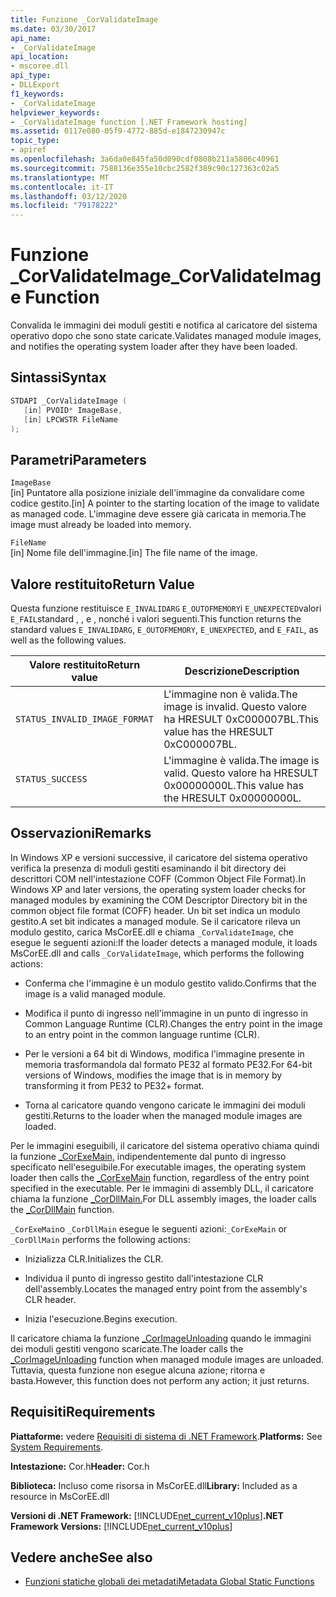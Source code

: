 ```yaml
---
title: Funzione _CorValidateImage
ms.date: 03/30/2017
api_name:
- _CorValidateImage
api_location:
- mscoree.dll
api_type:
- DLLExport
f1_keywords:
- _CorValidateImage
helpviewer_keywords:
- _CorValidateImage function [.NET Framework hosting]
ms.assetid: 0117e080-05f9-4772-885d-e1847230947c
topic_type:
- apiref
ms.openlocfilehash: 3a6da0e845fa50d090cdf0808b211a5806c40961
ms.sourcegitcommit: 7588136e355e10cbc2582f389c90c127363c02a5
ms.translationtype: MT
ms.contentlocale: it-IT
ms.lasthandoff: 03/12/2020
ms.locfileid: "79178222"
---
```

# <a name="_corvalidateimage-function"></a><span data-ttu-id="213e4-102">Funzione _CorValidateImage</span><span class="sxs-lookup"><span data-stu-id="213e4-102">_CorValidateImage Function</span></span>
<span data-ttu-id="213e4-103">Convalida le immagini dei moduli gestiti e notifica al caricatore del sistema operativo dopo che sono state caricate.</span><span class="sxs-lookup"><span data-stu-id="213e4-103">Validates managed module images, and notifies the operating system loader after they have been loaded.</span></span>  
  
## <a name="syntax"></a><span data-ttu-id="213e4-104">Sintassi</span><span class="sxs-lookup"><span data-stu-id="213e4-104">Syntax</span></span>  
  
```cpp  
STDAPI _CorValidateImage (
   [in] PVOID* ImageBase,  
   [in] LPCWSTR FileName  
);  
```  
  
## <a name="parameters"></a><span data-ttu-id="213e4-105">Parametri</span><span class="sxs-lookup"><span data-stu-id="213e4-105">Parameters</span></span>  
 `ImageBase`  
 <span data-ttu-id="213e4-106">[in] Puntatore alla posizione iniziale dell'immagine da convalidare come codice gestito.</span><span class="sxs-lookup"><span data-stu-id="213e4-106">[in] A pointer to the starting location of the image to validate as managed code.</span></span> <span data-ttu-id="213e4-107">L'immagine deve essere già caricata in memoria.</span><span class="sxs-lookup"><span data-stu-id="213e4-107">The image must already be loaded into memory.</span></span>  
  
 `FileName`  
 <span data-ttu-id="213e4-108">[in] Nome file dell'immagine.</span><span class="sxs-lookup"><span data-stu-id="213e4-108">[in] The file name of the image.</span></span>  
  
## <a name="return-value"></a><span data-ttu-id="213e4-109">Valore restituito</span><span class="sxs-lookup"><span data-stu-id="213e4-109">Return Value</span></span>  
 <span data-ttu-id="213e4-110">Questa funzione restituisce `E_INVALIDARG` `E_OUTOFMEMORY`i `E_UNEXPECTED`valori `E_FAIL`standard , , e , nonché i valori seguenti.</span><span class="sxs-lookup"><span data-stu-id="213e4-110">This function returns the standard values `E_INVALIDARG`, `E_OUTOFMEMORY`, `E_UNEXPECTED`, and `E_FAIL`, as well as the following values.</span></span>  
  
|<span data-ttu-id="213e4-111">Valore restituito</span><span class="sxs-lookup"><span data-stu-id="213e4-111">Return value</span></span>|<span data-ttu-id="213e4-112">Descrizione</span><span class="sxs-lookup"><span data-stu-id="213e4-112">Description</span></span>|  
|------------------|-----------------|  
|`STATUS_INVALID_IMAGE_FORMAT`|<span data-ttu-id="213e4-113">L'immagine non è valida.</span><span class="sxs-lookup"><span data-stu-id="213e4-113">The image is invalid.</span></span> <span data-ttu-id="213e4-114">Questo valore ha HRESULT 0xC000007BL.</span><span class="sxs-lookup"><span data-stu-id="213e4-114">This value has the HRESULT 0xC000007BL.</span></span>|  
|`STATUS_SUCCESS`|<span data-ttu-id="213e4-115">L'immagine è valida.</span><span class="sxs-lookup"><span data-stu-id="213e4-115">The image is valid.</span></span> <span data-ttu-id="213e4-116">Questo valore ha HRESULT 0x00000000L.</span><span class="sxs-lookup"><span data-stu-id="213e4-116">This value has the HRESULT 0x00000000L.</span></span>|  
  
## <a name="remarks"></a><span data-ttu-id="213e4-117">Osservazioni</span><span class="sxs-lookup"><span data-stu-id="213e4-117">Remarks</span></span>  
 <span data-ttu-id="213e4-118">In Windows XP e versioni successive, il caricatore del sistema operativo verifica la presenza di moduli gestiti esaminando il bit directory dei descrittori COM nell'intestazione COFF (Common Object File Format).</span><span class="sxs-lookup"><span data-stu-id="213e4-118">In Windows XP and later versions, the operating system loader checks for managed modules by examining the COM Descriptor Directory bit in the common object file format (COFF) header.</span></span> <span data-ttu-id="213e4-119">Un bit set indica un modulo gestito.</span><span class="sxs-lookup"><span data-stu-id="213e4-119">A set bit indicates a managed module.</span></span> <span data-ttu-id="213e4-120">Se il caricatore rileva un modulo gestito, carica MsCorEE.dll e chiama `_CorValidateImage`, che esegue le seguenti azioni:</span><span class="sxs-lookup"><span data-stu-id="213e4-120">If the loader detects a managed module, it loads MsCorEE.dll and calls `_CorValidateImage`, which performs the following actions:</span></span>  
  
- <span data-ttu-id="213e4-121">Conferma che l'immagine è un modulo gestito valido.</span><span class="sxs-lookup"><span data-stu-id="213e4-121">Confirms that the image is a valid managed module.</span></span>  
  
- <span data-ttu-id="213e4-122">Modifica il punto di ingresso nell'immagine in un punto di ingresso in Common Language Runtime (CLR).</span><span class="sxs-lookup"><span data-stu-id="213e4-122">Changes the entry point in the image to an entry point in the common language runtime (CLR).</span></span>  
  
- <span data-ttu-id="213e4-123">Per le versioni a 64 bit di Windows, modifica l'immagine presente in memoria trasformandola dal formato PE32 al formato PE32.</span><span class="sxs-lookup"><span data-stu-id="213e4-123">For 64-bit versions of Windows, modifies the image that is in memory by transforming it from PE32 to PE32+ format.</span></span>  
  
- <span data-ttu-id="213e4-124">Torna al caricatore quando vengono caricate le immagini dei moduli gestiti.</span><span class="sxs-lookup"><span data-stu-id="213e4-124">Returns to the loader when the managed module images are loaded.</span></span>  
  
 <span data-ttu-id="213e4-125">Per le immagini eseguibili, il caricatore del sistema operativo chiama quindi la funzione [_CorExeMain,](../../../../docs/framework/unmanaged-api/hosting/corexemain-function.md) indipendentemente dal punto di ingresso specificato nell'eseguibile.</span><span class="sxs-lookup"><span data-stu-id="213e4-125">For executable images, the operating system loader then calls the [_CorExeMain](../../../../docs/framework/unmanaged-api/hosting/corexemain-function.md) function, regardless of the entry point specified in the executable.</span></span> <span data-ttu-id="213e4-126">Per le immagini di assembly DLL, il caricatore chiama la funzione [_CorDllMain.](../../../../docs/framework/unmanaged-api/hosting/cordllmain-function.md)</span><span class="sxs-lookup"><span data-stu-id="213e4-126">For DLL assembly images, the loader calls the [_CorDllMain](../../../../docs/framework/unmanaged-api/hosting/cordllmain-function.md) function.</span></span>  
  
 <span data-ttu-id="213e4-127">`_CorExeMain`o `_CorDllMain` esegue le seguenti azioni:</span><span class="sxs-lookup"><span data-stu-id="213e4-127">`_CorExeMain` or `_CorDllMain` performs the following actions:</span></span>  
  
- <span data-ttu-id="213e4-128">Inizializza CLR.</span><span class="sxs-lookup"><span data-stu-id="213e4-128">Initializes the CLR.</span></span>  
  
- <span data-ttu-id="213e4-129">Individua il punto di ingresso gestito dall'intestazione CLR dell'assembly.</span><span class="sxs-lookup"><span data-stu-id="213e4-129">Locates the managed entry point from the assembly's CLR header.</span></span>  
  
- <span data-ttu-id="213e4-130">Inizia l'esecuzione.</span><span class="sxs-lookup"><span data-stu-id="213e4-130">Begins execution.</span></span>  
  
 <span data-ttu-id="213e4-131">Il caricatore chiama la funzione [_CorImageUnloading](../../../../docs/framework/unmanaged-api/hosting/corimageunloading-function.md) quando le immagini dei moduli gestiti vengono scaricate.</span><span class="sxs-lookup"><span data-stu-id="213e4-131">The loader calls the [_CorImageUnloading](../../../../docs/framework/unmanaged-api/hosting/corimageunloading-function.md) function when managed module images are unloaded.</span></span> <span data-ttu-id="213e4-132">Tuttavia, questa funzione non esegue alcuna azione; ritorna e basta.</span><span class="sxs-lookup"><span data-stu-id="213e4-132">However, this function does not perform any action; it just returns.</span></span>  
  
## <a name="requirements"></a><span data-ttu-id="213e4-133">Requisiti</span><span class="sxs-lookup"><span data-stu-id="213e4-133">Requirements</span></span>  
 <span data-ttu-id="213e4-134">**Piattaforme:** vedere [Requisiti di sistema di .NET Framework](../../../../docs/framework/get-started/system-requirements.md).</span><span class="sxs-lookup"><span data-stu-id="213e4-134">**Platforms:** See [System Requirements](../../../../docs/framework/get-started/system-requirements.md).</span></span>  
  
 <span data-ttu-id="213e4-135">**Intestazione:** Cor.h</span><span class="sxs-lookup"><span data-stu-id="213e4-135">**Header:** Cor.h</span></span>  
  
 <span data-ttu-id="213e4-136">**Biblioteca:** Incluso come risorsa in MsCorEE.dll</span><span class="sxs-lookup"><span data-stu-id="213e4-136">**Library:** Included as a resource in MsCorEE.dll</span></span>  
  
 <span data-ttu-id="213e4-137">**Versioni di .NET Framework:** [!INCLUDE[net_current_v10plus](../../../../includes/net-current-v10plus-md.md)]</span><span class="sxs-lookup"><span data-stu-id="213e4-137">**.NET Framework Versions:** [!INCLUDE[net_current_v10plus](../../../../includes/net-current-v10plus-md.md)]</span></span>  
  
## <a name="see-also"></a><span data-ttu-id="213e4-138">Vedere anche</span><span class="sxs-lookup"><span data-stu-id="213e4-138">See also</span></span>

- [<span data-ttu-id="213e4-139">Funzioni statiche globali dei metadati</span><span class="sxs-lookup"><span data-stu-id="213e4-139">Metadata Global Static Functions</span></span>](../../../../docs/framework/unmanaged-api/metadata/metadata-global-static-functions.md)
